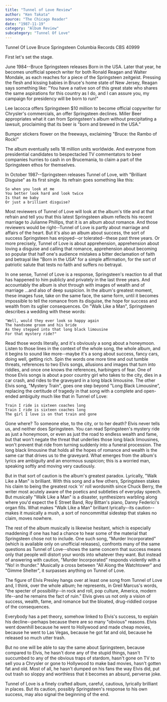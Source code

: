 ```yaml
---
title: "Tunnel of Love Review"
author: "Ken Takata"
source: "The Chicago Reader"
date: "1987-11-19"
category: "Album Review"
subcategory: "Tunnel Of Love"
---
```


Tunnel Of Love
Bruce Springsteen
Columbia Records CBS 40999

First let's set the stage.

June 1984--Bruce Springsteen releases Born in the USA. Later that year, he becomes unofficial speech writer for both Ronald Reagan and Walter Mondale, as each reaches for a piece of the Springsteen zeitgeist. Pressing the flesh and kissing babies in Bruce's home state of New Jersey, Reagan says something like: "You have a native son of this great state who shares the same aspirations for this country as I do, and I can assure you, my campaign for presidency will be born to run!"

Lee Iacocca offers Springsteen $10 million to become official copywriter for Chrysler's commercials, an offer Springsteen declines. Miller Beer appropriates what it can from Springsteen's album without precipitating a lawsuit, proclaiming that its beer is "born and brewed in the USA."

Bumper stickers flower on the freeways, exclaiming "Bruce: the Rambo of Rock!"

The album eventually sells 18 million units worldwide. And everyone from presidential candidates to bespectacled TV commentators to beer companies hurries to cash in on Brucemania, to claim a part of the Springsteen ethos for themselves.

In October 1987--Springsteen releases Tunnel of Love, with "Brilliant Disguise" as its first single. Its refrain goes something like this:

```
So when you look at me
You better look hard and look twice
Is that me baby
Or just a brilliant disguise?
```

Most reviewers of Tunnel of Love will look at the album's title and at that refrain and tell you that this latest Springsteen album reflects his recent marriage to Julianne Phillips, that it is an album about romance. And those reviewers would be right--Tunnel of Love is partly about marriage and affairs of the heart. But it's also an album about success, the sort of success Springsteen has enjoyed--or tolerated--these past three years. Or more precisely, Tunnel of Love is about apprehension, apprehension about loving a disguise and calling that romance, apprehension about becoming so popular that half one's audience mistakes a bitter declamation of faith and betrayal like "Born in the USA" for a simple affirmation, for the sort of patriotic salute that tests no faith and suffers no betrayal.

In one sense, Tunnel of Love is a response, Springsteen's reaction to all that has happened to him publicly and privately in the last three years. And accountably the album is shot through with images of wealth and of marriage ...and also of deep suspicion. In the album's greatest moment, these images fuse, take on the same face, the same form, until it becomes impossible to tell the romance from its disguise, the hope for success and wealth from its uglier consequences. On "Walk Like a Man", Springsteen describes a wedding with these words:

```
"Well, would they ever look so happy again
The handsome groom and his bride
As they stepped into that long black limousine
For that mystery ride?"
```

Read those words literally, and it's obviously a song about a honeymoon. Listen to those lines in the context of the whole song, the whole album, and it begins to sound like more--maybe it's a song about success, fancy cars, doing well, getting rich. Spin the words one more time and out tumble threats, references to two Elvis songs, allusions and images that turn into riddles, and once one knows the references, harbingers of fear. One of those Elvis songs is about a poor country girl who takes to the city, dies in a car crash, and rides to the graveyard in a long black limousine. The other Elvis song, "Mystery Train", goes one step beyond "Long Black Limousine", replacing the certitude of tragedy in that song with a complete and open-ended ambiguity much like that in Tunnel of Love:

```
Train I ride is sixteen coaches long
Train I ride is sixteen coaches long
The girl I love is on that train and gone
```

Gone where? To someone else, to the city, or to her death? Elvis never tells us, and neither does Springsteen. You can read Springsteen's mystery ride as just a honeymoon, or even as just the road to endless wealth and fame, but that won't negate the threat that underlies those long black limousines, won't prevent that ride from turning suddenly into a funeral procession. The long black limousine that holds all the hopes of romance and wealth is the same car that drives us to the graveyard. What emerges from the album's lyrics are ambiguity and an enormous suspicion; this is a worried man, speaking softly and moving very cautiously.

But in that sort of caution is the album's greatest paradox. Lyrically, "Walk Like a Man" is brilliant. With this song and a few others, Springsteen stakes his claim to being the greatest rock 'n' roll wordsmith since Chuck Berry, the writer most acutely aware of the poetics and subtleties of everyday speech. But musically "Walk Like a Man" is a disaster, synthesizers warbling along where you'd expect the E Street Band, Roy Bittan's piano, Danny Federici's organ fills. What makes "Walk Like a Man" brilliant lyrically--its caution-- makes it musically a mush, a sort of noncommittal sidestep that stakes no claim, moves nowhere.

The rest of the album musically is likewise hesitant, which is especially maddening if one has had a chance to hear some of the material that Springsteen chose not to include. One such song, "Murder Incorporated" (which is available only on unofficial releases), confronts many of the same questions as Tunnel of Love--shows the same concern that success means only that people will distort your words into whatever they want. But instead of answering with caution, "Murder Incorporated" responds violently with a "No! in thunder." Musically a cross between "All Along the Watchtower" and "Gimme Shelter", it surpasses anything on Tunnel of Love.

The figure of Elvis Presley hangs over at least one song from Tunnel of Love and, I think, over the whole album; he represents, in Greil Marcus's words, "the specter of possibility--in rock and roll, pop culture, America, modern life--and he remains the fact of ruin." Elvis gives us not only a vision of success, wealth, fame, and romance but the bloated, drug-riddled corpse of the consequences.

Everybody has a pet theory, somehow linked to Elvis's success, to explain his decline--perhaps because there are so many "obvious" reasons. Elvis went downhill because he went to Hollywood and made cheap movies, because he went to Las Vegas, because he got fat and old, because he released so much utter trash.

But no one will be able to say the same about Springsteen, because compared to Elvis, he hasn't done any of the stupid things, hasn't succumbed to any of the obvious traps of stardom, hasn't gone on TV to sell you a Chrysler or gone to Hollywood to make bad movies, hasn't gotten fat and old. Most of all, he hasn't dumped on his fans the way Elvis did, put out trash so sloppy and worthless that it becomes an absurd, perverse joke.

Tunnel of Love is a finely crafted album, careful, cautious, lyrically brilliant in places. But its caution, possibly Springsteen's response to his own success, may also signal the beginning of the end.